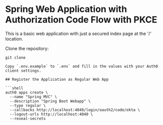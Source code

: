 # Spring Web Application with Authorization Code Flow with PKCE

This is a basic web application with just a secured index page at the '/' location.


Clone the repository:

```shell
git clone 

Copy `.env.example` to `.env` and fill in the values with your Auth0 client settings.

## Register the Application as Regular Web App

```shell
auth0 apps create \
  --name "Spring MVC" \
  --description "Spring Boot Webapp" \
  --type regular \
  --callbacks http://localhost:4040/login/oauth2/code/okta \
  --logout-urls http://localhost:4040 \
  --reveal-secrets
```

